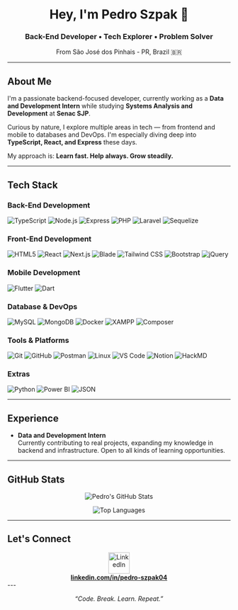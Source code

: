 <h1 align="center">Hey, I'm Pedro Szpak 👋</h1>
<h3 align="center">Back-End Developer • Tech Explorer • Problem Solver</h3>
<p align="center">From São José dos Pinhais - PR, Brazil 🇧🇷</p>

---

##  About Me

I'm a passionate backend-focused developer, currently working as a **Data and Development Intern** while studying **Systems Analysis and Development** at **Senac SJP**.

Curious by nature, I explore multiple areas in tech — from frontend and mobile to databases and DevOps. I'm especially diving deep into **TypeScript, React, and Express** these days.

My approach is: **Learn fast. Help always. Grow steadily.**

---

##  Tech Stack

### Back-End Development
![TypeScript](https://img.shields.io/badge/TypeScript-3178C6?style=flat&logo=typescript&logoColor=white)
![Node.js](https://img.shields.io/badge/Node.js-339933?style=flat&logo=node.js&logoColor=white)
![Express](https://img.shields.io/badge/Express.js-000000?style=flat&logo=express&logoColor=white)
![PHP](https://img.shields.io/badge/PHP-777BB4?style=flat&logo=php&logoColor=white)
![Laravel](https://img.shields.io/badge/Laravel-FF2D20?style=flat&logo=laravel&logoColor=white)
![Sequelize](https://img.shields.io/badge/Sequelize-52B0E7?style=flat&logo=sequelize&logoColor=white)

###  Front-End Development
![HTML5](https://img.shields.io/badge/HTML5-E34F26?style=flat&logo=html5&logoColor=white)
![React](https://img.shields.io/badge/React-20232A?style=flat&logo=react&logoColor=61DAFB)
![Next.js](https://img.shields.io/badge/Next.js-000000?style=flat&logo=nextdotjs&logoColor=white)
![Blade](https://img.shields.io/badge/Blade-FF2D20?style=flat&logo=laravel&logoColor=white)
![Tailwind CSS](https://img.shields.io/badge/Tailwind-06B6D4?style=flat&logo=tailwind-css&logoColor=white)
![Bootstrap](https://img.shields.io/badge/Bootstrap-7952B3?style=flat&logo=bootstrap&logoColor=white)
![jQuery](https://img.shields.io/badge/jQuery-0769AD?style=flat&logo=jquery&logoColor=white)

###  Mobile Development
![Flutter](https://img.shields.io/badge/Flutter-02569B?style=flat&logo=flutter&logoColor=white)
![Dart](https://img.shields.io/badge/Dart-0175C2?style=flat&logo=dart&logoColor=white)

###  Database & DevOps
![MySQL](https://img.shields.io/badge/MySQL-4479A1?style=flat&logo=mysql&logoColor=white)
![MongoDB](https://img.shields.io/badge/MongoDB-47A248?style=flat&logo=mongodb&logoColor=white)
![Docker](https://img.shields.io/badge/Docker-2496ED?style=flat&logo=docker&logoColor=white)
![XAMPP](https://img.shields.io/badge/XAMPP-FB7A24?style=flat&logo=xampp&logoColor=white)
![Composer](https://img.shields.io/badge/Composer-885630?style=flat&logo=composer&logoColor=white)

###  Tools & Platforms
![Git](https://img.shields.io/badge/Git-F05032?style=flat&logo=git&logoColor=white)
![GitHub](https://img.shields.io/badge/GitHub-181717?style=flat&logo=github&logoColor=white)
![Postman](https://img.shields.io/badge/Postman-FF6C37?style=flat&logo=postman&logoColor=white)
![Linux](https://img.shields.io/badge/Linux-FCC624?style=flat&logo=linux&logoColor=black)
![VS Code](https://img.shields.io/badge/VS--Code-007ACC?style=flat&logo=visual-studio-code&logoColor=white)
![Notion](https://img.shields.io/badge/Notion-000000?style=flat&logo=notion&logoColor=white)
![HackMD](https://img.shields.io/badge/HackMD-1283C4?style=flat&logo=hackmd&logoColor=white)

###  Extras
![Python](https://img.shields.io/badge/Python-3776AB?style=flat&logo=python&logoColor=white)
![Power BI](https://img.shields.io/badge/PowerBI-F2C811?style=flat&logo=powerbi&logoColor=black)
![JSON](https://img.shields.io/badge/JSON-000000?style=flat&logo=json&logoColor=white)

---

##  Experience

- **Data and Development Intern**  
Currently contributing to real projects, expanding my knowledge in backend and infrastructure. Open to all kinds of learning opportunities.

---

##  GitHub Stats

<p align="center">
  <img src="https://github-readme-stats.vercel.app/api?username=PeSzpak&show_icons=true&theme=tokyonight" alt="Pedro's GitHub Stats" />
</p>
<p align="center">
  <img src="https://github-readme-stats.vercel.app/api/top-langs/?username=PeSzpak&layout=compact&theme=tokyonight" alt="Top Languages" />
</p>

---

##  Let's Connect

<div align="center">
  <a href="https://www.linkedin.com/in/pedro-szpak04" target="_blank">
    <img src="https://skillicons.dev/icons?i=linkedin" height="48" alt="LinkedIn" />
  </a>
  <br/>
  <a href="https://www.linkedin.com/in/pedro-szpak04" target="_blank">
    <b>linkedin.com/in/pedro-szpak04</b>
  </a>
</div>
---

<p align="center"><i>“Code. Break. Learn. Repeat.”</i></p>
